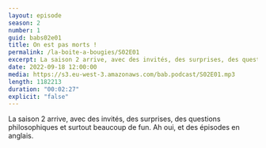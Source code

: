 ```yaml
---
layout: episode
season: 2
number: 1
guid: babs02e01
title: On est pas morts !
permalink: /la-boite-a-bougies/S02E01
excerpt: La saison 2 arrive, avec des invités, des surprises, des questions philosophiques et surtout beaucoup de fun. Ah oui, et des épisodes en anglais.
date: 2022-09-18 12:00:00
media: https://s3.eu-west-3.amazonaws.com/bab.podcast/S02E01.mp3
length: 1182213
duration: "00:02:27"
explicit: "false"
---
```


La saison 2 arrive, avec des invités, des surprises, des questions philosophiques et surtout beaucoup de fun. Ah oui, et des épisodes en anglais.